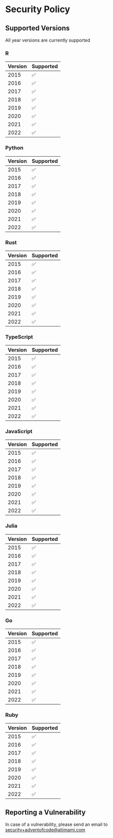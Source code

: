 # Security Policy

## Supported Versions

All year versions are currently supported

### R

| Version | Supported          |
| ------- | ------------------ |
| 2015    | :white_check_mark: |
| 2016    | :white_check_mark: |
| 2017    | :white_check_mark: |
| 2018    | :white_check_mark: |
| 2019    | :white_check_mark: |
| 2020    | :white_check_mark: |
| 2021    | :white_check_mark: |
| 2022    | :white_check_mark: |

### Python

| Version | Supported          |
| ------- | ------------------ |
| 2015    | :white_check_mark: |
| 2016    | :white_check_mark: |
| 2017    | :white_check_mark: |
| 2018    | :white_check_mark: |
| 2019    | :white_check_mark: |
| 2020    | :white_check_mark: |
| 2021    | :white_check_mark: |
| 2022    | :white_check_mark: |

### Rust

| Version | Supported          |
| ------- | ------------------ |
| 2015    | :white_check_mark: |
| 2016    | :white_check_mark: |
| 2017    | :white_check_mark: |
| 2018    | :white_check_mark: |
| 2019    | :white_check_mark: |
| 2020    | :white_check_mark: |
| 2021    | :white_check_mark: |
| 2022    | :white_check_mark: |

### TypeScript

| Version | Supported          |
| ------- | ------------------ |
| 2015    | :white_check_mark: |
| 2016    | :white_check_mark: |
| 2017    | :white_check_mark: |
| 2018    | :white_check_mark: |
| 2019    | :white_check_mark: |
| 2020    | :white_check_mark: |
| 2021    | :white_check_mark: |
| 2022    | :white_check_mark: |

### JavaScript

| Version | Supported          |
| ------- | ------------------ |
| 2015    | :white_check_mark: |
| 2016    | :white_check_mark: |
| 2017    | :white_check_mark: |
| 2018    | :white_check_mark: |
| 2019    | :white_check_mark: |
| 2020    | :white_check_mark: |
| 2021    | :white_check_mark: |
| 2022    | :white_check_mark: |

### Julia

| Version | Supported          |
| ------- | ------------------ |
| 2015    | :white_check_mark: |
| 2016    | :white_check_mark: |
| 2017    | :white_check_mark: |
| 2018    | :white_check_mark: |
| 2019    | :white_check_mark: |
| 2020    | :white_check_mark: |
| 2021    | :white_check_mark: |
| 2022    | :white_check_mark: |

### Go

| Version | Supported          |
| ------- | ------------------ |
| 2015    | :white_check_mark: |
| 2016    | :white_check_mark: |
| 2017    | :white_check_mark: |
| 2018    | :white_check_mark: |
| 2019    | :white_check_mark: |
| 2020    | :white_check_mark: |
| 2021    | :white_check_mark: |
| 2022    | :white_check_mark: |

### Ruby

| Version | Supported          |
| ------- | ------------------ |
| 2015    | :white_check_mark: |
| 2016    | :white_check_mark: |
| 2017    | :white_check_mark: |
| 2018    | :white_check_mark: |
| 2019    | :white_check_mark: |
| 2020    | :white_check_mark: |
| 2021    | :white_check_mark: |
| 2022    | :white_check_mark: |

## Reporting a Vulnerability

In case of a vulnerability, please send an email to [security+adventofcode@aliimami.com](mailto:security+adventofcode@aliimami.com)

